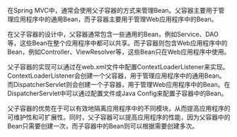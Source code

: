 在Spring MVC中，通常会使用父子容器的方式来管理Bean。父容器主要用于管理应用程序中的通用Bean，而子容器主要用于管理Web应用程序中的Bean。

在父子容器的设计中，父容器通常包含一些通用的Bean，例如Service、DAO等，这些Bean在整个应用程序中都可以共享。而子容器则包含Web应用程序中的Bean，例如Controller、ViewResolver等，这些Bean只在Web应用程序中使用。

父子容器的实现可以通过在web.xml文件中配置ContextLoaderListener来实现。ContextLoaderListener会创建一个父容器，用于管理应用程序中的通用Bean。而DispatcherServlet则会创建一个子容器，用于管理Web应用程序中的Bean。在DispatcherServlet中可以通过配置文件或Java Config来配置子容器中的Bean。

父子容器的优势在于可以有效地隔离应用程序中的不同模块，从而提高应用程序的可维护性和可扩展性。同时，父子容器可以提高应用程序的性能，因为父容器中的Bean只需要创建一次，而子容器中的Bean则可以根据需要创建多次。
